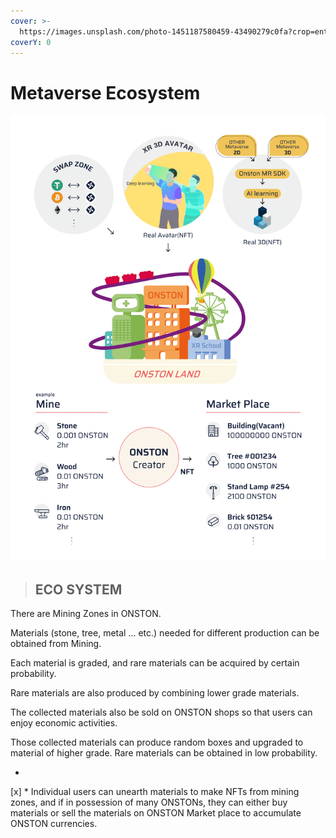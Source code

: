 ```yaml
---
cover: >-
  https://images.unsplash.com/photo-1451187580459-43490279c0fa?crop=entropy&cs=srgb&fm=jpg&ixid=MnwxOTcwMjR8MHwxfHNlYXJjaHwyfHx3b3JsZHxlbnwwfHx8fDE2MzkyNDk4MDA&ixlib=rb-1.2.1&q=85
coverY: 0
---
```


# Metaverse Ecosystem

![](../../.gitbook/assets/백서사진.png)



> ## ECO SYSTEM

There are Mining Zones in ONSTON.

&#x20;Materials (stone, tree, metal ... etc.) needed for different production can be obtained from Mining.  &#x20;

Each material is graded, and rare materials can be acquired by certain probability.

Rare materials are also produced by combining lower grade materials.

The collected materials also be sold on ONSTON shops so that users can enjoy economic activities.    &#x20;

Those collected materials can produce random boxes and upgraded to material of higher grade. Rare materials can be obtained in low probability.

*
[x]   * Individual users can unearth materials to make NFTs from mining zones, and if in possession of many ONSTONs, they can either buy materials or sell the materials on ONSTON Market place to accumulate ONSTON currencies.
